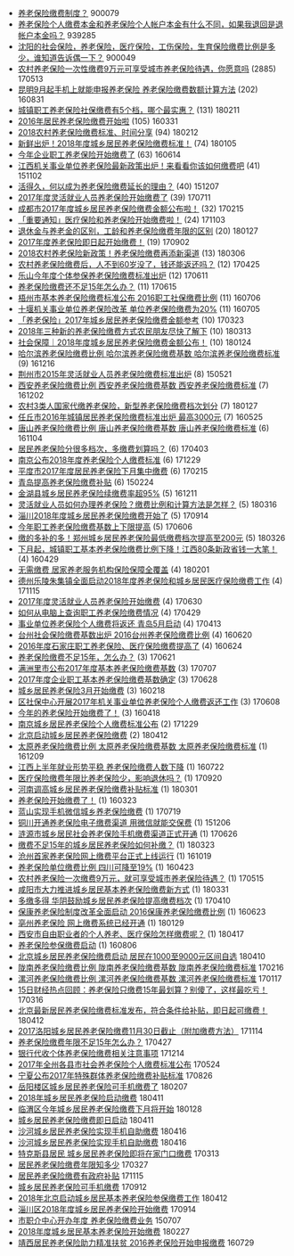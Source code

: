- [养老保险缴费制度？](http://jkwz.applinzi.com/ittc/7063024593520821008.html#%E5%85%BB%E8%80%81%E4%BF%9D%E9%99%A9%E7%BC%B4%E8%B4%B9%E5%88%B6%E5%BA%A6%EF%BC%9F)  900079 
- [养老保险个人缴费本金和养老保险个人帐户本金有什么不同，如果我退回是退帐户本金吗？](http://jkwz.applinzi.com/ittc/7041531771840103185.html#%E5%85%BB%E8%80%81%E4%BF%9D%E9%99%A9%E4%B8%AA%E4%BA%BA%E7%BC%B4%E8%B4%B9%E6%9C%AC%E9%87%91%E5%92%8C%E5%85%BB%E8%80%81%E4%BF%9D%E9%99%A9%E4%B8%AA%E4%BA%BA%E5%B8%90%E6%88%B7%E6%9C%AC%E9%87%91%E6%9C%89%E4%BB%80%E4%B9%88%E4%B8%8D%E5%90%8C%EF%BC%8C%E5%A6%82%E6%9E%9C%E6%88%91%E9%80%80%E5%9B%9E%E6%98%AF%E9%80%80%E5%B8%90%E6%88%B7%E6%9C%AC%E9%87%91%E5%90%97%EF%BC%9F)  939285 
- [沈阳的社会保险，养老保险，医疗保险，工伤保险，生育保险缴费比例是多少，谁知道告诉偶一下？](http://jkwz.applinzi.com/ittc/7057093519213085451.html#%E6%B2%88%E9%98%B3%E7%9A%84%E7%A4%BE%E4%BC%9A%E4%BF%9D%E9%99%A9%EF%BC%8C%E5%85%BB%E8%80%81%E4%BF%9D%E9%99%A9%EF%BC%8C%E5%8C%BB%E7%96%97%E4%BF%9D%E9%99%A9%EF%BC%8C%E5%B7%A5%E4%BC%A4%E4%BF%9D%E9%99%A9%EF%BC%8C%E7%94%9F%E8%82%B2%E4%BF%9D%E9%99%A9%E7%BC%B4%E8%B4%B9%E6%AF%94%E4%BE%8B%E6%98%AF%E5%A4%9A%E5%B0%91%EF%BC%8C%E8%B0%81%E7%9F%A5%E9%81%93%E5%91%8A%E8%AF%89%E5%81%B6%E4%B8%80%E4%B8%8B%EF%BC%9F)  900049 
- [农村养老保险一次性缴费9万元可享受城市养老保险待遇，你愿意吗](http://jkwz.applinzi.com/ittc/6966771874154415109.html#%E5%86%9C%E6%9D%91%E5%85%BB%E8%80%81%E4%BF%9D%E9%99%A9%E4%B8%80%E6%AC%A1%E6%80%A7%E7%BC%B4%E8%B4%B99%E4%B8%87%E5%85%83%E5%8F%AF%E4%BA%AB%E5%8F%97%E5%9F%8E%E5%B8%82%E5%85%BB%E8%80%81%E4%BF%9D%E9%99%A9%E5%BE%85%E9%81%87%EF%BC%8C%E4%BD%A0%E6%84%BF%E6%84%8F%E5%90%97) (2885) 170513 
- [昆明9月起手机上就能申报养老保险 养老保险缴费数额计算方法](http://jkwz.applinzi.com/ittc/6872569686696395780.html#%E6%98%86%E6%98%8E9%E6%9C%88%E8%B5%B7%E6%89%8B%E6%9C%BA%E4%B8%8A%E5%B0%B1%E8%83%BD%E7%94%B3%E6%8A%A5%E5%85%BB%E8%80%81%E4%BF%9D%E9%99%A9+%E5%85%BB%E8%80%81%E4%BF%9D%E9%99%A9%E7%BC%B4%E8%B4%B9%E6%95%B0%E9%A2%9D%E8%AE%A1%E7%AE%97%E6%96%B9%E6%B3%95) (202) 160831 
- [城镇职工养老保险社保缴费有5个档，哪个最实惠？](http://jkwz.applinzi.com/ittc/7068810842529596422.html#%E5%9F%8E%E9%95%87%E8%81%8C%E5%B7%A5%E5%85%BB%E8%80%81%E4%BF%9D%E9%99%A9%E7%A4%BE%E4%BF%9D%E7%BC%B4%E8%B4%B9%E6%9C%895%E4%B8%AA%E6%A1%A3%EF%BC%8C%E5%93%AA%E4%B8%AA%E6%9C%80%E5%AE%9E%E6%83%A0%EF%BC%9F) (131) 180211 
- [2016年居民养老保险缴费开始啦](http://jkwz.applinzi.com/ittc/6815679762978571269.html#2016%E5%B9%B4%E5%B1%85%E6%B0%91%E5%85%BB%E8%80%81%E4%BF%9D%E9%99%A9%E7%BC%B4%E8%B4%B9%E5%BC%80%E5%A7%8B%E5%95%A6) (105) 160331 
- [2018农村养老保险缴费标准、时间分享](http://jkwz.applinzi.com/ittc/7069245679627404295.html#2018%E5%86%9C%E6%9D%91%E5%85%BB%E8%80%81%E4%BF%9D%E9%99%A9%E7%BC%B4%E8%B4%B9%E6%A0%87%E5%87%86%E3%80%81%E6%97%B6%E9%97%B4%E5%88%86%E4%BA%AB) (94) 180212 
- [新鲜出炉！2018年度城乡居民养老保险缴费标准！](http://jkwz.applinzi.com/ittc/7055188601157977099.html#%E6%96%B0%E9%B2%9C%E5%87%BA%E7%82%89%EF%BC%812018%E5%B9%B4%E5%BA%A6%E5%9F%8E%E4%B9%A1%E5%B1%85%E6%B0%91%E5%85%BB%E8%80%81%E4%BF%9D%E9%99%A9%E7%BC%B4%E8%B4%B9%E6%A0%87%E5%87%86%EF%BC%81) (74) 180105 
- [今年企业职工养老保险开始缴费了](http://jkwz.applinzi.com/ittc/6843599151853732868.html#%E4%BB%8A%E5%B9%B4%E4%BC%81%E4%B8%9A%E8%81%8C%E5%B7%A5%E5%85%BB%E8%80%81%E4%BF%9D%E9%99%A9%E5%BC%80%E5%A7%8B%E7%BC%B4%E8%B4%B9%E4%BA%86) (63) 160614 
- [江西机关事业单位养老保险最新政策出炉！来看看你该如何缴费吧](http://jkwz.applinzi.com/ittc/6760002138917045253.html#%E6%B1%9F%E8%A5%BF%E6%9C%BA%E5%85%B3%E4%BA%8B%E4%B8%9A%E5%8D%95%E4%BD%8D%E5%85%BB%E8%80%81%E4%BF%9D%E9%99%A9%E6%9C%80%E6%96%B0%E6%94%BF%E7%AD%96%E5%87%BA%E7%82%89%EF%BC%81%E6%9D%A5%E7%9C%8B%E7%9C%8B%E4%BD%A0%E8%AF%A5%E5%A6%82%E4%BD%95%E7%BC%B4%E8%B4%B9%E5%90%A7) (41) 151102 
- [活得久，何以成为养老保险缴费延长的理由？](http://jkwz.applinzi.com/ittc/6773112938324034564.html#%E6%B4%BB%E5%BE%97%E4%B9%85%EF%BC%8C%E4%BD%95%E4%BB%A5%E6%88%90%E4%B8%BA%E5%85%BB%E8%80%81%E4%BF%9D%E9%99%A9%E7%BC%B4%E8%B4%B9%E5%BB%B6%E9%95%BF%E7%9A%84%E7%90%86%E7%94%B1%EF%BC%9F) (40) 151207 
- [2017年度灵活就业人员养老保险开始缴费了](http://jkwz.applinzi.com/ittc/6988910776088527889.html#2017%E5%B9%B4%E5%BA%A6%E7%81%B5%E6%B4%BB%E5%B0%B1%E4%B8%9A%E4%BA%BA%E5%91%98%E5%85%BB%E8%80%81%E4%BF%9D%E9%99%A9%E5%BC%80%E5%A7%8B%E7%BC%B4%E8%B4%B9%E4%BA%86) (39) 170711 
- [成都市2017年度城乡居民养老保险缴费金额公布啦！](http://jkwz.applinzi.com/ittc/6934867351727244293.html#%E6%88%90%E9%83%BD%E5%B8%822017%E5%B9%B4%E5%BA%A6%E5%9F%8E%E4%B9%A1%E5%B1%85%E6%B0%91%E5%85%BB%E8%80%81%E4%BF%9D%E9%99%A9%E7%BC%B4%E8%B4%B9%E9%87%91%E9%A2%9D%E5%85%AC%E5%B8%83%E5%95%A6%EF%BC%81) (32) 170215 
- [「重要通知」医疗保险和养老保险开始缴费啦！](http://jkwz.applinzi.com/ittc/7031785773228098576.html#%E3%80%8C%E9%87%8D%E8%A6%81%E9%80%9A%E7%9F%A5%E3%80%8D%E5%8C%BB%E7%96%97%E4%BF%9D%E9%99%A9%E5%92%8C%E5%85%BB%E8%80%81%E4%BF%9D%E9%99%A9%E5%BC%80%E5%A7%8B%E7%BC%B4%E8%B4%B9%E5%95%A6%EF%BC%81) (24) 171103 
- [退休金与养老金的区别，工龄和养老保险缴费年限的区别](http://jkwz.applinzi.com/ittc/7063291411011470353.html#%E9%80%80%E4%BC%91%E9%87%91%E4%B8%8E%E5%85%BB%E8%80%81%E9%87%91%E7%9A%84%E5%8C%BA%E5%88%AB%EF%BC%8C%E5%B7%A5%E9%BE%84%E5%92%8C%E5%85%BB%E8%80%81%E4%BF%9D%E9%99%A9%E7%BC%B4%E8%B4%B9%E5%B9%B4%E9%99%90%E7%9A%84%E5%8C%BA%E5%88%AB) (20) 180127 
- [2017年度养老保险即日起开始缴费！](http://jkwz.applinzi.com/ittc/7008672041270772753.html#2017%E5%B9%B4%E5%BA%A6%E5%85%BB%E8%80%81%E4%BF%9D%E9%99%A9%E5%8D%B3%E6%97%A5%E8%B5%B7%E5%BC%80%E5%A7%8B%E7%BC%B4%E8%B4%B9%EF%BC%81) (19) 170902 
- [2018农村养老保险新政策！养老保险缴费再添新渠道](http://jkwz.applinzi.com/ittc/7077451183814083600.html#2018%E5%86%9C%E6%9D%91%E5%85%BB%E8%80%81%E4%BF%9D%E9%99%A9%E6%96%B0%E6%94%BF%E7%AD%96%EF%BC%81%E5%85%BB%E8%80%81%E4%BF%9D%E9%99%A9%E7%BC%B4%E8%B4%B9%E5%86%8D%E6%B7%BB%E6%96%B0%E6%B8%A0%E9%81%93) (13) 180306 
- [农村养老保险缴费后，人不到60岁没了，钱还能返还吗？](http://jkwz.applinzi.com/ittc/6960473775152825349.html#%E5%86%9C%E6%9D%91%E5%85%BB%E8%80%81%E4%BF%9D%E9%99%A9%E7%BC%B4%E8%B4%B9%E5%90%8E%EF%BC%8C%E4%BA%BA%E4%B8%8D%E5%88%B060%E5%B2%81%E6%B2%A1%E4%BA%86%EF%BC%8C%E9%92%B1%E8%BF%98%E8%83%BD%E8%BF%94%E8%BF%98%E5%90%97%EF%BC%9F) (12) 170425 
- [乐山今年度个体参保养老保险缴费标准出炉](http://jkwz.applinzi.com/ittc/6977944824354194436.html#%E4%B9%90%E5%B1%B1%E4%BB%8A%E5%B9%B4%E5%BA%A6%E4%B8%AA%E4%BD%93%E5%8F%82%E4%BF%9D%E5%85%BB%E8%80%81%E4%BF%9D%E9%99%A9%E7%BC%B4%E8%B4%B9%E6%A0%87%E5%87%86%E5%87%BA%E7%82%89) (12) 170611 
- [养老保险缴费还不足15年怎么办？](http://jkwz.applinzi.com/ittc/6979328401788634116.html#%E5%85%BB%E8%80%81%E4%BF%9D%E9%99%A9%E7%BC%B4%E8%B4%B9%E8%BF%98%E4%B8%8D%E8%B6%B315%E5%B9%B4%E6%80%8E%E4%B9%88%E5%8A%9E%EF%BC%9F) (11) 170615 
- [梧州市基本养老保险缴费标准公布 2016职工社保缴费比例](http://jkwz.applinzi.com/ittc/6851681582552974340.html#%E6%A2%A7%E5%B7%9E%E5%B8%82%E5%9F%BA%E6%9C%AC%E5%85%BB%E8%80%81%E4%BF%9D%E9%99%A9%E7%BC%B4%E8%B4%B9%E6%A0%87%E5%87%86%E5%85%AC%E5%B8%83+2016%E8%81%8C%E5%B7%A5%E7%A4%BE%E4%BF%9D%E7%BC%B4%E8%B4%B9%E6%AF%94%E4%BE%8B) (11) 160706 
- [十堰机关事业单位养老保险改革 单位养老保险缴费为20%](http://jkwz.applinzi.com/ittc/6851306291687064580.html#%E5%8D%81%E5%A0%B0%E6%9C%BA%E5%85%B3%E4%BA%8B%E4%B8%9A%E5%8D%95%E4%BD%8D%E5%85%BB%E8%80%81%E4%BF%9D%E9%99%A9%E6%94%B9%E9%9D%A9+%E5%8D%95%E4%BD%8D%E5%85%BB%E8%80%81%E4%BF%9D%E9%99%A9%E7%BC%B4%E8%B4%B9%E4%B8%BA20%25) (11) 160705 
- [「养老保险」2017年城乡居民养老保险缴费金额参考](http://jkwz.applinzi.com/ittc/6948345776072819716.html#%E3%80%8C%E5%85%BB%E8%80%81%E4%BF%9D%E9%99%A9%E3%80%8D2017%E5%B9%B4%E5%9F%8E%E4%B9%A1%E5%B1%85%E6%B0%91%E5%85%BB%E8%80%81%E4%BF%9D%E9%99%A9%E7%BC%B4%E8%B4%B9%E9%87%91%E9%A2%9D%E5%8F%82%E8%80%83) (10) 170323 
- [2018年三种新的养老保险缴费方式农民朋友尽快了解下](http://jkwz.applinzi.com/ittc/7080030502759433222.html#2018%E5%B9%B4%E4%B8%89%E7%A7%8D%E6%96%B0%E7%9A%84%E5%85%BB%E8%80%81%E4%BF%9D%E9%99%A9%E7%BC%B4%E8%B4%B9%E6%96%B9%E5%BC%8F%E5%86%9C%E6%B0%91%E6%9C%8B%E5%8F%8B%E5%B0%BD%E5%BF%AB%E4%BA%86%E8%A7%A3%E4%B8%8B) (10) 180313 
- [社会保障｜2018年度城乡居民养老保险缴费金额公布！](http://jkwz.applinzi.com/ittc/7062247508955104272.html#%E7%A4%BE%E4%BC%9A%E4%BF%9D%E9%9A%9C%EF%BD%9C2018%E5%B9%B4%E5%BA%A6%E5%9F%8E%E4%B9%A1%E5%B1%85%E6%B0%91%E5%85%BB%E8%80%81%E4%BF%9D%E9%99%A9%E7%BC%B4%E8%B4%B9%E9%87%91%E9%A2%9D%E5%85%AC%E5%B8%83%EF%BC%81) (10) 180124 
- [哈尔滨养老保险缴费比例 哈尔滨养老保险缴费基数 哈尔滨养老保险缴费标准](http://jkwz.applinzi.com/ittc/6912291509369308164.html#%E5%93%88%E5%B0%94%E6%BB%A8%E5%85%BB%E8%80%81%E4%BF%9D%E9%99%A9%E7%BC%B4%E8%B4%B9%E6%AF%94%E4%BE%8B+%E5%93%88%E5%B0%94%E6%BB%A8%E5%85%BB%E8%80%81%E4%BF%9D%E9%99%A9%E7%BC%B4%E8%B4%B9%E5%9F%BA%E6%95%B0+%E5%93%88%E5%B0%94%E6%BB%A8%E5%85%BB%E8%80%81%E4%BF%9D%E9%99%A9%E7%BC%B4%E8%B4%B9%E6%A0%87%E5%87%86) (9) 161216 
- [荆州市2015年灵活就业人员养老保险缴费标准出炉](http://jkwz.applinzi.com/ittc/547650611417823184.html#%E8%8D%86%E5%B7%9E%E5%B8%822015%E5%B9%B4%E7%81%B5%E6%B4%BB%E5%B0%B1%E4%B8%9A%E4%BA%BA%E5%91%98%E5%85%BB%E8%80%81%E4%BF%9D%E9%99%A9%E7%BC%B4%E8%B4%B9%E6%A0%87%E5%87%86%E5%87%BA%E7%82%89) (8) 150521 
- [西安养老保险缴费比例 西安养老保险缴费基数 西安养老保险缴费标准](http://jkwz.applinzi.com/ittc/6907073725106488325.html#%E8%A5%BF%E5%AE%89%E5%85%BB%E8%80%81%E4%BF%9D%E9%99%A9%E7%BC%B4%E8%B4%B9%E6%AF%94%E4%BE%8B+%E8%A5%BF%E5%AE%89%E5%85%BB%E8%80%81%E4%BF%9D%E9%99%A9%E7%BC%B4%E8%B4%B9%E5%9F%BA%E6%95%B0+%E8%A5%BF%E5%AE%89%E5%85%BB%E8%80%81%E4%BF%9D%E9%99%A9%E7%BC%B4%E8%B4%B9%E6%A0%87%E5%87%86) (7) 161202 
- [农村3类人国家代缴养老保险，新型养老保险缴费档次划分](http://jkwz.applinzi.com/ittc/7063254905437815814.html#%E5%86%9C%E6%9D%913%E7%B1%BB%E4%BA%BA%E5%9B%BD%E5%AE%B6%E4%BB%A3%E7%BC%B4%E5%85%BB%E8%80%81%E4%BF%9D%E9%99%A9%EF%BC%8C%E6%96%B0%E5%9E%8B%E5%85%BB%E8%80%81%E4%BF%9D%E9%99%A9%E7%BC%B4%E8%B4%B9%E6%A1%A3%E6%AC%A1%E5%88%92%E5%88%86) (7) 180127 
- [任丘市2016年城镇居民养老保险缴费标准出炉 最高3000元](http://jkwz.applinzi.com/ittc/6836129143183639556.html#%E4%BB%BB%E4%B8%98%E5%B8%822016%E5%B9%B4%E5%9F%8E%E9%95%87%E5%B1%85%E6%B0%91%E5%85%BB%E8%80%81%E4%BF%9D%E9%99%A9%E7%BC%B4%E8%B4%B9%E6%A0%87%E5%87%86%E5%87%BA%E7%82%89+%E6%9C%80%E9%AB%983000%E5%85%83) (7) 160525 
- [唐山养老保险缴费比例 唐山养老保险缴费基数 唐山养老保险缴费标准](http://jkwz.applinzi.com/ittc/6896648913443881988.html#%E5%94%90%E5%B1%B1%E5%85%BB%E8%80%81%E4%BF%9D%E9%99%A9%E7%BC%B4%E8%B4%B9%E6%AF%94%E4%BE%8B+%E5%94%90%E5%B1%B1%E5%85%BB%E8%80%81%E4%BF%9D%E9%99%A9%E7%BC%B4%E8%B4%B9%E5%9F%BA%E6%95%B0+%E5%94%90%E5%B1%B1%E5%85%BB%E8%80%81%E4%BF%9D%E9%99%A9%E7%BC%B4%E8%B4%B9%E6%A0%87%E5%87%86) (6) 161104 
- [居民养老保险分很多档次，多缴费划算吗？](http://jkwz.applinzi.com/ittc/6952261693022405636.html#%E5%B1%85%E6%B0%91%E5%85%BB%E8%80%81%E4%BF%9D%E9%99%A9%E5%88%86%E5%BE%88%E5%A4%9A%E6%A1%A3%E6%AC%A1%EF%BC%8C%E5%A4%9A%E7%BC%B4%E8%B4%B9%E5%88%92%E7%AE%97%E5%90%97%EF%BC%9F) (6) 170403 
- [南京公布2018年度养老保险个人缴费标准](http://jkwz.applinzi.com/ittc/7052436716609078288.html#%E5%8D%97%E4%BA%AC%E5%85%AC%E5%B8%832018%E5%B9%B4%E5%BA%A6%E5%85%BB%E8%80%81%E4%BF%9D%E9%99%A9%E4%B8%AA%E4%BA%BA%E7%BC%B4%E8%B4%B9%E6%A0%87%E5%87%86) (6) 171229 
- [平度市2017年度居民养老保险下月集中缴费](http://jkwz.applinzi.com/ittc/6934919898395575300.html#%E5%B9%B3%E5%BA%A6%E5%B8%822017%E5%B9%B4%E5%BA%A6%E5%B1%85%E6%B0%91%E5%85%BB%E8%80%81%E4%BF%9D%E9%99%A9%E4%B8%8B%E6%9C%88%E9%9B%86%E4%B8%AD%E7%BC%B4%E8%B4%B9) (6) 170215 
- [青岛提高养老保险缴费补贴](http://jkwz.applinzi.com/ittc/547650611393593323.html#%E9%9D%92%E5%B2%9B%E6%8F%90%E9%AB%98%E5%85%BB%E8%80%81%E4%BF%9D%E9%99%A9%E7%BC%B4%E8%B4%B9%E8%A1%A5%E8%B4%B4) (6) 150224 
- [金湖县城乡居民养老保险续缴费率超95%](http://jkwz.applinzi.com/ittc/6910290885895259140.html#%E9%87%91%E6%B9%96%E5%8E%BF%E5%9F%8E%E4%B9%A1%E5%B1%85%E6%B0%91%E5%85%BB%E8%80%81%E4%BF%9D%E9%99%A9%E7%BB%AD%E7%BC%B4%E8%B4%B9%E7%8E%87%E8%B6%8595%25) (5) 161211 
- [灵活就业人员如何办理养老保险？缴费比例和计算方法是怎样？](http://jkwz.applinzi.com/ittc/7081064620662195210.html#%E7%81%B5%E6%B4%BB%E5%B0%B1%E4%B8%9A%E4%BA%BA%E5%91%98%E5%A6%82%E4%BD%95%E5%8A%9E%E7%90%86%E5%85%BB%E8%80%81%E4%BF%9D%E9%99%A9%EF%BC%9F%E7%BC%B4%E8%B4%B9%E6%AF%94%E4%BE%8B%E5%92%8C%E8%AE%A1%E7%AE%97%E6%96%B9%E6%B3%95%E6%98%AF%E6%80%8E%E6%A0%B7%EF%BC%9F) (5) 180316 
- [淄川2018年度城乡居民养老保险缴费开始了](http://jkwz.applinzi.com/ittc/7013100689545495568.html#%E6%B7%84%E5%B7%9D2018%E5%B9%B4%E5%BA%A6%E5%9F%8E%E4%B9%A1%E5%B1%85%E6%B0%91%E5%85%BB%E8%80%81%E4%BF%9D%E9%99%A9%E7%BC%B4%E8%B4%B9%E5%BC%80%E5%A7%8B%E4%BA%86) (5) 170914 
- [今年职工养老保险缴费基数上下限提高](http://jkwz.applinzi.com/ittc/6975844366122746884.html#%E4%BB%8A%E5%B9%B4%E8%81%8C%E5%B7%A5%E5%85%BB%E8%80%81%E4%BF%9D%E9%99%A9%E7%BC%B4%E8%B4%B9%E5%9F%BA%E6%95%B0%E4%B8%8A%E4%B8%8B%E9%99%90%E6%8F%90%E9%AB%98) (5) 170606 
- [缴的多补的多！郑州城乡居民养老保险最低缴费档次提高至200元](http://jkwz.applinzi.com/ittc/7084853494622454794.html#%E7%BC%B4%E7%9A%84%E5%A4%9A%E8%A1%A5%E7%9A%84%E5%A4%9A%EF%BC%81%E9%83%91%E5%B7%9E%E5%9F%8E%E4%B9%A1%E5%B1%85%E6%B0%91%E5%85%BB%E8%80%81%E4%BF%9D%E9%99%A9%E6%9C%80%E4%BD%8E%E7%BC%B4%E8%B4%B9%E6%A1%A3%E6%AC%A1%E6%8F%90%E9%AB%98%E8%87%B3200%E5%85%83) (5) 180326 
- [下月起，城镇职工基本养老保险缴费比例下降！江西80条新政省钱一大笔！](http://jkwz.applinzi.com/ittc/6826591865679643652.html#%E4%B8%8B%E6%9C%88%E8%B5%B7%EF%BC%8C%E5%9F%8E%E9%95%87%E8%81%8C%E5%B7%A5%E5%9F%BA%E6%9C%AC%E5%85%BB%E8%80%81%E4%BF%9D%E9%99%A9%E7%BC%B4%E8%B4%B9%E6%AF%94%E4%BE%8B%E4%B8%8B%E9%99%8D%EF%BC%81%E6%B1%9F%E8%A5%BF80%E6%9D%A1%E6%96%B0%E6%94%BF%E7%9C%81%E9%92%B1%E4%B8%80%E5%A4%A7%E7%AC%94%EF%BC%81) (4) 160429 
- [无需缴费 居家养老服务机构保险保障全覆盖](http://jkwz.applinzi.com/ittc/7065062002634785809.html#%E6%97%A0%E9%9C%80%E7%BC%B4%E8%B4%B9+%E5%B1%85%E5%AE%B6%E5%85%BB%E8%80%81%E6%9C%8D%E5%8A%A1%E6%9C%BA%E6%9E%84%E4%BF%9D%E9%99%A9%E4%BF%9D%E9%9A%9C%E5%85%A8%E8%A6%86%E7%9B%96) (4) 180201 
- [德州乐陵朱集镇全面启动2018年度养老保险和城乡居民医疗保险缴费工作](http://jkwz.applinzi.com/ittc/7036095001598100497.html#%E5%BE%B7%E5%B7%9E%E4%B9%90%E9%99%B5%E6%9C%B1%E9%9B%86%E9%95%87%E5%85%A8%E9%9D%A2%E5%90%AF%E5%8A%A82018%E5%B9%B4%E5%BA%A6%E5%85%BB%E8%80%81%E4%BF%9D%E9%99%A9%E5%92%8C%E5%9F%8E%E4%B9%A1%E5%B1%85%E6%B0%91%E5%8C%BB%E7%96%97%E4%BF%9D%E9%99%A9%E7%BC%B4%E8%B4%B9%E5%B7%A5%E4%BD%9C) (4) 171115 
- [2017年度灵活就业人员养老保险开始缴费](http://jkwz.applinzi.com/ittc/6984872872295007236.html#2017%E5%B9%B4%E5%BA%A6%E7%81%B5%E6%B4%BB%E5%B0%B1%E4%B8%9A%E4%BA%BA%E5%91%98%E5%85%BB%E8%80%81%E4%BF%9D%E9%99%A9%E5%BC%80%E5%A7%8B%E7%BC%B4%E8%B4%B9) (4) 170630 
- [如何从电脑上查询职工养老保险缴费情况](http://jkwz.applinzi.com/ittc/6961577215748768773.html#%E5%A6%82%E4%BD%95%E4%BB%8E%E7%94%B5%E8%84%91%E4%B8%8A%E6%9F%A5%E8%AF%A2%E8%81%8C%E5%B7%A5%E5%85%BB%E8%80%81%E4%BF%9D%E9%99%A9%E7%BC%B4%E8%B4%B9%E6%83%85%E5%86%B5) (4) 170429 
- [事业单位养老保险个人缴费将返还 青岛5月启动](http://jkwz.applinzi.com/ittc/6956128111707030532.html#%E4%BA%8B%E4%B8%9A%E5%8D%95%E4%BD%8D%E5%85%BB%E8%80%81%E4%BF%9D%E9%99%A9%E4%B8%AA%E4%BA%BA%E7%BC%B4%E8%B4%B9%E5%B0%86%E8%BF%94%E8%BF%98+%E9%9D%92%E5%B2%9B5%E6%9C%88%E5%90%AF%E5%8A%A8) (4) 170413 
- [台州社会保险缴费基数出炉 2016台州养老保险缴费比例](http://jkwz.applinzi.com/ittc/6845744752062104580.html#%E5%8F%B0%E5%B7%9E%E7%A4%BE%E4%BC%9A%E4%BF%9D%E9%99%A9%E7%BC%B4%E8%B4%B9%E5%9F%BA%E6%95%B0%E5%87%BA%E7%82%89+2016%E5%8F%B0%E5%B7%9E%E5%85%BB%E8%80%81%E4%BF%9D%E9%99%A9%E7%BC%B4%E8%B4%B9%E6%AF%94%E4%BE%8B) (4) 160620 
- [2016年度石家庄职工养老保险、医疗保险缴费提高了](http://jkwz.applinzi.com/ittc/6847244503806903300.html#2016%E5%B9%B4%E5%BA%A6%E7%9F%B3%E5%AE%B6%E5%BA%84%E8%81%8C%E5%B7%A5%E5%85%BB%E8%80%81%E4%BF%9D%E9%99%A9%E3%80%81%E5%8C%BB%E7%96%97%E4%BF%9D%E9%99%A9%E7%BC%B4%E8%B4%B9%E6%8F%90%E9%AB%98%E4%BA%86) (4) 160624 
- [养老保险缴费不足15年，怎么办？](http://jkwz.applinzi.com/ittc/6981289877822768133.html#%E5%85%BB%E8%80%81%E4%BF%9D%E9%99%A9%E7%BC%B4%E8%B4%B9%E4%B8%8D%E8%B6%B315%E5%B9%B4%EF%BC%8C%E6%80%8E%E4%B9%88%E5%8A%9E%EF%BC%9F) (3) 170621 
- [满洲里市公布2017年度基本养老保险缴费基数](http://jkwz.applinzi.com/ittc/6987499791259796497.html#%E6%BB%A1%E6%B4%B2%E9%87%8C%E5%B8%82%E5%85%AC%E5%B8%832017%E5%B9%B4%E5%BA%A6%E5%9F%BA%E6%9C%AC%E5%85%BB%E8%80%81%E4%BF%9D%E9%99%A9%E7%BC%B4%E8%B4%B9%E5%9F%BA%E6%95%B0) (3) 170707 
- [2017年度企业职工基本养老保险缴费基数确定](http://jkwz.applinzi.com/ittc/6984086239912133636.html#2017%E5%B9%B4%E5%BA%A6%E4%BC%81%E4%B8%9A%E8%81%8C%E5%B7%A5%E5%9F%BA%E6%9C%AC%E5%85%BB%E8%80%81%E4%BF%9D%E9%99%A9%E7%BC%B4%E8%B4%B9%E5%9F%BA%E6%95%B0%E7%A1%AE%E5%AE%9A) (3) 170628 
- [城乡居民养老保险3月开始缴费](http://jkwz.applinzi.com/ittc/6800084830268163076.html#%E5%9F%8E%E4%B9%A1%E5%B1%85%E6%B0%91%E5%85%BB%E8%80%81%E4%BF%9D%E9%99%A93%E6%9C%88%E5%BC%80%E5%A7%8B%E7%BC%B4%E8%B4%B9) (3) 160218 
- [区社保中心开展2017年机关事业单位养老保险个人缴费返还工作](http://jkwz.applinzi.com/ittc/6976759171713074181.html#%E5%8C%BA%E7%A4%BE%E4%BF%9D%E4%B8%AD%E5%BF%83%E5%BC%80%E5%B1%952017%E5%B9%B4%E6%9C%BA%E5%85%B3%E4%BA%8B%E4%B8%9A%E5%8D%95%E4%BD%8D%E5%85%BB%E8%80%81%E4%BF%9D%E9%99%A9%E4%B8%AA%E4%BA%BA%E7%BC%B4%E8%B4%B9%E8%BF%94%E8%BF%98%E5%B7%A5%E4%BD%9C) (3) 170608 
- [今年的养老保险开始缴费了！](http://jkwz.applinzi.com/ittc/6822536253450748933.html#%E4%BB%8A%E5%B9%B4%E7%9A%84%E5%85%BB%E8%80%81%E4%BF%9D%E9%99%A9%E5%BC%80%E5%A7%8B%E7%BC%B4%E8%B4%B9%E4%BA%86%EF%BC%81) (3) 160418 
- [南京城乡居民养老保险个人缴费标准公布](http://jkwz.applinzi.com/ittc/7052568435223954449.html#%E5%8D%97%E4%BA%AC%E5%9F%8E%E4%B9%A1%E5%B1%85%E6%B0%91%E5%85%BB%E8%80%81%E4%BF%9D%E9%99%A9%E4%B8%AA%E4%BA%BA%E7%BC%B4%E8%B4%B9%E6%A0%87%E5%87%86%E5%85%AC%E5%B8%83) (2) 171229 
- [北京启动城乡居民养老保险缴费](http://jkwz.applinzi.com/ittc/7091043677378184198.html#%E5%8C%97%E4%BA%AC%E5%90%AF%E5%8A%A8%E5%9F%8E%E4%B9%A1%E5%B1%85%E6%B0%91%E5%85%BB%E8%80%81%E4%BF%9D%E9%99%A9%E7%BC%B4%E8%B4%B9) (2) 180412 
- [太原养老保险缴费比例 太原养老保险缴费基数 太原养老保险缴费标准](http://jkwz.applinzi.com/ittc/6909604224827917317.html#%E5%A4%AA%E5%8E%9F%E5%85%BB%E8%80%81%E4%BF%9D%E9%99%A9%E7%BC%B4%E8%B4%B9%E6%AF%94%E4%BE%8B+%E5%A4%AA%E5%8E%9F%E5%85%BB%E8%80%81%E4%BF%9D%E9%99%A9%E7%BC%B4%E8%B4%B9%E5%9F%BA%E6%95%B0+%E5%A4%AA%E5%8E%9F%E5%85%BB%E8%80%81%E4%BF%9D%E9%99%A9%E7%BC%B4%E8%B4%B9%E6%A0%87%E5%87%86) (1) 161209 
- [江西上半年就业形势平稳 养老保险缴费人数下降](http://jkwz.applinzi.com/ittc/6857723114510877701.html#%E6%B1%9F%E8%A5%BF%E4%B8%8A%E5%8D%8A%E5%B9%B4%E5%B0%B1%E4%B8%9A%E5%BD%A2%E5%8A%BF%E5%B9%B3%E7%A8%B3+%E5%85%BB%E8%80%81%E4%BF%9D%E9%99%A9%E7%BC%B4%E8%B4%B9%E4%BA%BA%E6%95%B0%E4%B8%8B%E9%99%8D) (1) 160722 
- [医疗保险缴费年限比养老保险少，影响退休吗？](http://jkwz.applinzi.com/ittc/7015451054047757328.html#%E5%8C%BB%E7%96%97%E4%BF%9D%E9%99%A9%E7%BC%B4%E8%B4%B9%E5%B9%B4%E9%99%90%E6%AF%94%E5%85%BB%E8%80%81%E4%BF%9D%E9%99%A9%E5%B0%91%EF%BC%8C%E5%BD%B1%E5%93%8D%E9%80%80%E4%BC%91%E5%90%97%EF%BC%9F) (1) 170920 
- [河南调高城乡居民养老保险缴费补贴标准](http://jkwz.applinzi.com/ittc/7075409955530474506.html#%E6%B2%B3%E5%8D%97%E8%B0%83%E9%AB%98%E5%9F%8E%E4%B9%A1%E5%B1%85%E6%B0%91%E5%85%BB%E8%80%81%E4%BF%9D%E9%99%A9%E7%BC%B4%E8%B4%B9%E8%A1%A5%E8%B4%B4%E6%A0%87%E5%87%86) (1) 180301 
- [养老保险开始缴费了！](http://jkwz.applinzi.com/ittc/6812699119994799109.html#%E5%85%BB%E8%80%81%E4%BF%9D%E9%99%A9%E5%BC%80%E5%A7%8B%E7%BC%B4%E8%B4%B9%E4%BA%86%EF%BC%81) (1) 160323 
- [蓝山实现手机微信城乡养老保险缴费](http://jkwz.applinzi.com/ittc/6992038792511620113.html#%E8%93%9D%E5%B1%B1%E5%AE%9E%E7%8E%B0%E6%89%8B%E6%9C%BA%E5%BE%AE%E4%BF%A1%E5%9F%8E%E4%B9%A1%E5%85%BB%E8%80%81%E4%BF%9D%E9%99%A9%E7%BC%B4%E8%B4%B9) (1) 170719 
- [铜川开通养老保险电子缴费渠道 用微信就能交保费](http://jkwz.applinzi.com/ittc/6772620990366614532.html#%E9%93%9C%E5%B7%9D%E5%BC%80%E9%80%9A%E5%85%BB%E8%80%81%E4%BF%9D%E9%99%A9%E7%94%B5%E5%AD%90%E7%BC%B4%E8%B4%B9%E6%B8%A0%E9%81%93+%E7%94%A8%E5%BE%AE%E4%BF%A1%E5%B0%B1%E8%83%BD%E4%BA%A4%E4%BF%9D%E8%B4%B9) (1) 151206 
- [涟源市城乡居民社会养老保险手机缴费渠道正式开通](http://jkwz.applinzi.com/ittc/6983502061952828421.html#%E6%B6%9F%E6%BA%90%E5%B8%82%E5%9F%8E%E4%B9%A1%E5%B1%85%E6%B0%91%E7%A4%BE%E4%BC%9A%E5%85%BB%E8%80%81%E4%BF%9D%E9%99%A9%E6%89%8B%E6%9C%BA%E7%BC%B4%E8%B4%B9%E6%B8%A0%E9%81%93%E6%AD%A3%E5%BC%8F%E5%BC%80%E9%80%9A) (1) 170626 
- [缴费不足15年的城乡居民养老保险如何补缴？](http://jkwz.applinzi.com/ittc/7083717585994777607.html#%E7%BC%B4%E8%B4%B9%E4%B8%8D%E8%B6%B315%E5%B9%B4%E7%9A%84%E5%9F%8E%E4%B9%A1%E5%B1%85%E6%B0%91%E5%85%BB%E8%80%81%E4%BF%9D%E9%99%A9%E5%A6%82%E4%BD%95%E8%A1%A5%E7%BC%B4%EF%BC%9F) (1) 180323 
- [沧州首家养老保险网上缴费平台正式上线运行](http://jkwz.applinzi.com/ittc/6890823008616186884.html#%E6%B2%A7%E5%B7%9E%E9%A6%96%E5%AE%B6%E5%85%BB%E8%80%81%E4%BF%9D%E9%99%A9%E7%BD%91%E4%B8%8A%E7%BC%B4%E8%B4%B9%E5%B9%B3%E5%8F%B0%E6%AD%A3%E5%BC%8F%E4%B8%8A%E7%BA%BF%E8%BF%90%E8%A1%8C) (1) 161019 
- [养老保险单位缴费比例 四川可降至19%](http://jkwz.applinzi.com/ittc/6824200740733977605.html#%E5%85%BB%E8%80%81%E4%BF%9D%E9%99%A9%E5%8D%95%E4%BD%8D%E7%BC%B4%E8%B4%B9%E6%AF%94%E4%BE%8B+%E5%9B%9B%E5%B7%9D%E5%8F%AF%E9%99%8D%E8%87%B319%25) (1) 160423 
- [农村养老保险一次缴费9万元，就可享受城市养老保险待遇？](http://jkwz.applinzi.com/ittc/6967840475032585221.html#%E5%86%9C%E6%9D%91%E5%85%BB%E8%80%81%E4%BF%9D%E9%99%A9%E4%B8%80%E6%AC%A1%E7%BC%B4%E8%B4%B99%E4%B8%87%E5%85%83%EF%BC%8C%E5%B0%B1%E5%8F%AF%E4%BA%AB%E5%8F%97%E5%9F%8E%E5%B8%82%E5%85%BB%E8%80%81%E4%BF%9D%E9%99%A9%E5%BE%85%E9%81%87%EF%BC%9F) (1) 170515 
- [咸阳市大力推进城乡居民基本养老保险缴费新方式](http://jkwz.applinzi.com/ittc/7086542174969922577.html#%E5%92%B8%E9%98%B3%E5%B8%82%E5%A4%A7%E5%8A%9B%E6%8E%A8%E8%BF%9B%E5%9F%8E%E4%B9%A1%E5%B1%85%E6%B0%91%E5%9F%BA%E6%9C%AC%E5%85%BB%E8%80%81%E4%BF%9D%E9%99%A9%E7%BC%B4%E8%B4%B9%E6%96%B0%E6%96%B9%E5%BC%8F) (1) 180331 
- [多缴多得 华阴鼓励城乡居民养老保险提高缴费档次](http://jkwz.applinzi.com/ittc/6954820707048489989.html#%E5%A4%9A%E7%BC%B4%E5%A4%9A%E5%BE%97+%E5%8D%8E%E9%98%B4%E9%BC%93%E5%8A%B1%E5%9F%8E%E4%B9%A1%E5%B1%85%E6%B0%91%E5%85%BB%E8%80%81%E4%BF%9D%E9%99%A9%E6%8F%90%E9%AB%98%E7%BC%B4%E8%B4%B9%E6%A1%A3%E6%AC%A1) (1) 170410 
- [保康养老保险制度改革全面启动 2016保康养老保险缴费比例](http://jkwz.applinzi.com/ittc/6846860262581470213.html#%E4%BF%9D%E5%BA%B7%E5%85%BB%E8%80%81%E4%BF%9D%E9%99%A9%E5%88%B6%E5%BA%A6%E6%94%B9%E9%9D%A9%E5%85%A8%E9%9D%A2%E5%90%AF%E5%8A%A8+2016%E4%BF%9D%E5%BA%B7%E5%85%BB%E8%80%81%E4%BF%9D%E9%99%A9%E7%BC%B4%E8%B4%B9%E6%AF%94%E4%BE%8B) (1) 160623 
- [亳州养老保险 网上缴费系统已经开通](http://jkwz.applinzi.com/ittc/7063850013468132358.html#%E4%BA%B3%E5%B7%9E%E5%85%BB%E8%80%81%E4%BF%9D%E9%99%A9+%E7%BD%91%E4%B8%8A%E7%BC%B4%E8%B4%B9%E7%B3%BB%E7%BB%9F%E5%B7%B2%E7%BB%8F%E5%BC%80%E9%80%9A) (1) 180129 
- [西安市自由职业者的个人养老、医疗保险怎样缴费呢？](http://jkwz.applinzi.com/ittc/7092868571233518599.html#%E8%A5%BF%E5%AE%89%E5%B8%82%E8%87%AA%E7%94%B1%E8%81%8C%E4%B8%9A%E8%80%85%E7%9A%84%E4%B8%AA%E4%BA%BA%E5%85%BB%E8%80%81%E3%80%81%E5%8C%BB%E7%96%97%E4%BF%9D%E9%99%A9%E6%80%8E%E6%A0%B7%E7%BC%B4%E8%B4%B9%E5%91%A2%EF%BC%9F) (1) 180417 
- [养老保险参保缴费启动](http://jkwz.applinzi.com/ittc/6863125200434103300.html#%E5%85%BB%E8%80%81%E4%BF%9D%E9%99%A9%E5%8F%82%E4%BF%9D%E7%BC%B4%E8%B4%B9%E5%90%AF%E5%8A%A8) (1) 160806 
- [北京城乡居民养老保险缴费启动 居民在1000至9000元区间自选](http://jkwz.applinzi.com/ittc/7090421567928665104.html#%E5%8C%97%E4%BA%AC%E5%9F%8E%E4%B9%A1%E5%B1%85%E6%B0%91%E5%85%BB%E8%80%81%E4%BF%9D%E9%99%A9%E7%BC%B4%E8%B4%B9%E5%90%AF%E5%8A%A8+%E5%B1%85%E6%B0%91%E5%9C%A81000%E8%87%B39000%E5%85%83%E5%8C%BA%E9%97%B4%E8%87%AA%E9%80%89)  180410 
- [陇南养老保险缴费比例 陇南养老保险缴费基数 陇南养老保险缴费标准](http://jkwz.applinzi.com/ittc/6935200061595321348.html#%E9%99%87%E5%8D%97%E5%85%BB%E8%80%81%E4%BF%9D%E9%99%A9%E7%BC%B4%E8%B4%B9%E6%AF%94%E4%BE%8B+%E9%99%87%E5%8D%97%E5%85%BB%E8%80%81%E4%BF%9D%E9%99%A9%E7%BC%B4%E8%B4%B9%E5%9F%BA%E6%95%B0+%E9%99%87%E5%8D%97%E5%85%BB%E8%80%81%E4%BF%9D%E9%99%A9%E7%BC%B4%E8%B4%B9%E6%A0%87%E5%87%86)  170216 
- [漯河养老保险缴费比例 漯河养老保险缴费基数 漯河养老保险缴费标准](http://jkwz.applinzi.com/ittc/6924075463667614725.html#%E6%BC%AF%E6%B2%B3%E5%85%BB%E8%80%81%E4%BF%9D%E9%99%A9%E7%BC%B4%E8%B4%B9%E6%AF%94%E4%BE%8B+%E6%BC%AF%E6%B2%B3%E5%85%BB%E8%80%81%E4%BF%9D%E9%99%A9%E7%BC%B4%E8%B4%B9%E5%9F%BA%E6%95%B0+%E6%BC%AF%E6%B2%B3%E5%85%BB%E8%80%81%E4%BF%9D%E9%99%A9%E7%BC%B4%E8%B4%B9%E6%A0%87%E5%87%86)  170117 
- [15日财经热点回顾：养老保险只缴费15年最划算？别傻了，这样最吃亏！](http://jkwz.applinzi.com/ittc/6945554428760425476.html#15%E6%97%A5%E8%B4%A2%E7%BB%8F%E7%83%AD%E7%82%B9%E5%9B%9E%E9%A1%BE%EF%BC%9A%E5%85%BB%E8%80%81%E4%BF%9D%E9%99%A9%E5%8F%AA%E7%BC%B4%E8%B4%B915%E5%B9%B4%E6%9C%80%E5%88%92%E7%AE%97%EF%BC%9F%E5%88%AB%E5%82%BB%E4%BA%86%EF%BC%8C%E8%BF%99%E6%A0%B7%E6%9C%80%E5%90%83%E4%BA%8F%EF%BC%81)  170316 
- [北京最新居民养老保险缴费标准发布，符合条件给补贴，即日起可缴费！](http://jkwz.applinzi.com/ittc/7090926724374332423.html#%E5%8C%97%E4%BA%AC%E6%9C%80%E6%96%B0%E5%B1%85%E6%B0%91%E5%85%BB%E8%80%81%E4%BF%9D%E9%99%A9%E7%BC%B4%E8%B4%B9%E6%A0%87%E5%87%86%E5%8F%91%E5%B8%83%EF%BC%8C%E7%AC%A6%E5%90%88%E6%9D%A1%E4%BB%B6%E7%BB%99%E8%A1%A5%E8%B4%B4%EF%BC%8C%E5%8D%B3%E6%97%A5%E8%B5%B7%E5%8F%AF%E7%BC%B4%E8%B4%B9%EF%BC%81)  180412 
- [2017洛阳城乡居民养老保险缴费11月30日截止（附加缴费方法）](http://jkwz.applinzi.com/ittc/7035771706445136912.html#2017%E6%B4%9B%E9%98%B3%E5%9F%8E%E4%B9%A1%E5%B1%85%E6%B0%91%E5%85%BB%E8%80%81%E4%BF%9D%E9%99%A9%E7%BC%B4%E8%B4%B911%E6%9C%8830%E6%97%A5%E6%88%AA%E6%AD%A2%EF%BC%88%E9%99%84%E5%8A%A0%E7%BC%B4%E8%B4%B9%E6%96%B9%E6%B3%95%EF%BC%89)  171114 
- [养老保险缴费年限不足15年怎么办？](http://jkwz.applinzi.com/ittc/6961166613763064837.html#%E5%85%BB%E8%80%81%E4%BF%9D%E9%99%A9%E7%BC%B4%E8%B4%B9%E5%B9%B4%E9%99%90%E4%B8%8D%E8%B6%B315%E5%B9%B4%E6%80%8E%E4%B9%88%E5%8A%9E%EF%BC%9F)  170427 
- [银行代收个体养老保险缴费相关注意事项](http://jkwz.applinzi.com/ittc/7046979680773604368.html#%E9%93%B6%E8%A1%8C%E4%BB%A3%E6%94%B6%E4%B8%AA%E4%BD%93%E5%85%BB%E8%80%81%E4%BF%9D%E9%99%A9%E7%BC%B4%E8%B4%B9%E7%9B%B8%E5%85%B3%E6%B3%A8%E6%84%8F%E4%BA%8B%E9%A1%B9)  171214 
- [2017年全州各县市社会养老保险个人缴费标准公布](http://jkwz.applinzi.com/ittc/6971127207639385093.html#2017%E5%B9%B4%E5%85%A8%E5%B7%9E%E5%90%84%E5%8E%BF%E5%B8%82%E7%A4%BE%E4%BC%9A%E5%85%BB%E8%80%81%E4%BF%9D%E9%99%A9%E4%B8%AA%E4%BA%BA%E7%BC%B4%E8%B4%B9%E6%A0%87%E5%87%86%E5%85%AC%E5%B8%83)  170524 
- [宁夏公布2017年特殊群体养老保险缴费补贴标准](http://jkwz.applinzi.com/ittc/7006146944349766672.html#%E5%AE%81%E5%A4%8F%E5%85%AC%E5%B8%832017%E5%B9%B4%E7%89%B9%E6%AE%8A%E7%BE%A4%E4%BD%93%E5%85%BB%E8%80%81%E4%BF%9D%E9%99%A9%E7%BC%B4%E8%B4%B9%E8%A1%A5%E8%B4%B4%E6%A0%87%E5%87%86)  170826 
- [岳阳楼区城乡居民养老保险可手机缴费了](http://jkwz.applinzi.com/ittc/7067396403687326730.html#%E5%B2%B3%E9%98%B3%E6%A5%BC%E5%8C%BA%E5%9F%8E%E4%B9%A1%E5%B1%85%E6%B0%91%E5%85%BB%E8%80%81%E4%BF%9D%E9%99%A9%E5%8F%AF%E6%89%8B%E6%9C%BA%E7%BC%B4%E8%B4%B9%E4%BA%86)  180207 
- [2018年城乡居民养老保险启动缴费](http://jkwz.applinzi.com/ittc/7090554396079555594.html#2018%E5%B9%B4%E5%9F%8E%E4%B9%A1%E5%B1%85%E6%B0%91%E5%85%BB%E8%80%81%E4%BF%9D%E9%99%A9%E5%90%AF%E5%8A%A8%E7%BC%B4%E8%B4%B9)  180411 
- [临渭区今年城乡居民养老保险缴费下月将开始](http://jkwz.applinzi.com/ittc/7063587763058639889.html#%E4%B8%B4%E6%B8%AD%E5%8C%BA%E4%BB%8A%E5%B9%B4%E5%9F%8E%E4%B9%A1%E5%B1%85%E6%B0%91%E5%85%BB%E8%80%81%E4%BF%9D%E9%99%A9%E7%BC%B4%E8%B4%B9%E4%B8%8B%E6%9C%88%E5%B0%86%E5%BC%80%E5%A7%8B)  180128 
- [城乡居民养老保险缴费即日启动](http://jkwz.applinzi.com/ittc/7090680275711558666.html#%E5%9F%8E%E4%B9%A1%E5%B1%85%E6%B0%91%E5%85%BB%E8%80%81%E4%BF%9D%E9%99%A9%E7%BC%B4%E8%B4%B9%E5%8D%B3%E6%97%A5%E5%90%AF%E5%8A%A8)  180411 
- [沙河城乡居民养老保险实现手机自助缴费](http://jkwz.applinzi.com/ittc/7092534032762143754.html#%E6%B2%99%E6%B2%B3%E5%9F%8E%E4%B9%A1%E5%B1%85%E6%B0%91%E5%85%BB%E8%80%81%E4%BF%9D%E9%99%A9%E5%AE%9E%E7%8E%B0%E6%89%8B%E6%9C%BA%E8%87%AA%E5%8A%A9%E7%BC%B4%E8%B4%B9)  180416 
- [沙河城乡居民养老保险实现手机自助缴费](http://jkwz.applinzi.com/ittc/7092529906682692618.html#%E6%B2%99%E6%B2%B3%E5%9F%8E%E4%B9%A1%E5%B1%85%E6%B0%91%E5%85%BB%E8%80%81%E4%BF%9D%E9%99%A9%E5%AE%9E%E7%8E%B0%E6%89%8B%E6%9C%BA%E8%87%AA%E5%8A%A9%E7%BC%B4%E8%B4%B9)  180416 
- [特克斯县居民 城乡居民养老保险即将在家门口缴费](http://jkwz.applinzi.com/ittc/6944604088150000644.html#%E7%89%B9%E5%85%8B%E6%96%AF%E5%8E%BF%E5%B1%85%E6%B0%91+%E5%9F%8E%E4%B9%A1%E5%B1%85%E6%B0%91%E5%85%BB%E8%80%81%E4%BF%9D%E9%99%A9%E5%8D%B3%E5%B0%86%E5%9C%A8%E5%AE%B6%E9%97%A8%E5%8F%A3%E7%BC%B4%E8%B4%B9)  170313 
- [居民养老保险缴费年限知多少](http://jkwz.applinzi.com/ittc/6949687260080505861.html#%E5%B1%85%E6%B0%91%E5%85%BB%E8%80%81%E4%BF%9D%E9%99%A9%E7%BC%B4%E8%B4%B9%E5%B9%B4%E9%99%90%E7%9F%A5%E5%A4%9A%E5%B0%91)  170327 
- [居民养老保险缴费有政府补贴](http://jkwz.applinzi.com/ittc/7036080845155206161.html#%E5%B1%85%E6%B0%91%E5%85%BB%E8%80%81%E4%BF%9D%E9%99%A9%E7%BC%B4%E8%B4%B9%E6%9C%89%E6%94%BF%E5%BA%9C%E8%A1%A5%E8%B4%B4)  171115 
- [城乡居民养老保险可手机缴费](http://jkwz.applinzi.com/ittc/7012337679990260496.html#%E5%9F%8E%E4%B9%A1%E5%B1%85%E6%B0%91%E5%85%BB%E8%80%81%E4%BF%9D%E9%99%A9%E5%8F%AF%E6%89%8B%E6%9C%BA%E7%BC%B4%E8%B4%B9)  170912 
- [2018年北京启动城乡居民基本养老保险参保缴费工作](http://jkwz.applinzi.com/ittc/7091040425295217680.html#2018%E5%B9%B4%E5%8C%97%E4%BA%AC%E5%90%AF%E5%8A%A8%E5%9F%8E%E4%B9%A1%E5%B1%85%E6%B0%91%E5%9F%BA%E6%9C%AC%E5%85%BB%E8%80%81%E4%BF%9D%E9%99%A9%E5%8F%82%E4%BF%9D%E7%BC%B4%E8%B4%B9%E5%B7%A5%E4%BD%9C)  180412 
- [淄川区2018年度城乡居民养老保险开始缴费](http://jkwz.applinzi.com/ittc/7013093326813922065.html#%E6%B7%84%E5%B7%9D%E5%8C%BA2018%E5%B9%B4%E5%BA%A6%E5%9F%8E%E4%B9%A1%E5%B1%85%E6%B0%91%E5%85%BB%E8%80%81%E4%BF%9D%E9%99%A9%E5%BC%80%E5%A7%8B%E7%BC%B4%E8%B4%B9)  170914 
- [市职介中心开办年度 养老保险缴费业务](http://jkwz.applinzi.com/ittc/547650611417385159.html#%E5%B8%82%E8%81%8C%E4%BB%8B%E4%B8%AD%E5%BF%83%E5%BC%80%E5%8A%9E%E5%B9%B4%E5%BA%A6+%E5%85%BB%E8%80%81%E4%BF%9D%E9%99%A9%E7%BC%B4%E8%B4%B9%E4%B8%9A%E5%8A%A1)  150707 
- [2018年度城乡居民基本养老保险开始缴费](http://jkwz.applinzi.com/ittc/7074864658089772039.html#2018%E5%B9%B4%E5%BA%A6%E5%9F%8E%E4%B9%A1%E5%B1%85%E6%B0%91%E5%9F%BA%E6%9C%AC%E5%85%BB%E8%80%81%E4%BF%9D%E9%99%A9%E5%BC%80%E5%A7%8B%E7%BC%B4%E8%B4%B9)  180227 
- [靖西居民养老保险助力精准扶贫 2016养老保险开始申报缴费](http://jkwz.applinzi.com/ittc/6860309770308944901.html#%E9%9D%96%E8%A5%BF%E5%B1%85%E6%B0%91%E5%85%BB%E8%80%81%E4%BF%9D%E9%99%A9%E5%8A%A9%E5%8A%9B%E7%B2%BE%E5%87%86%E6%89%B6%E8%B4%AB+2016%E5%85%BB%E8%80%81%E4%BF%9D%E9%99%A9%E5%BC%80%E5%A7%8B%E7%94%B3%E6%8A%A5%E7%BC%B4%E8%B4%B9)  160729 
